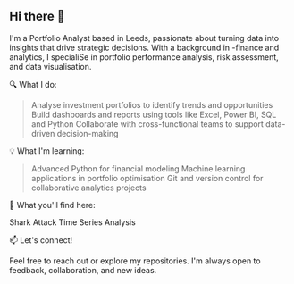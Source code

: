

## Hi there 👋

I'm a Portfolio Analyst based in Leeds, passionate about turning data into insights that drive strategic decisions. With a background in -finance and analytics, I specialiSe in portfolio performance analysis, risk assessment, and data visualisation.

🔍 What I do:

>  Analyse investment portfolios to identify trends and opportunities
>  Build dashboards and reports using tools like Excel, Power BI, SQL and Python
>  Collaborate with cross-functional teams to support data-driven decision-making

💡 What I'm learning:

>  Advanced Python for financial modeling
>  Machine learning applications in portfolio optimisation
>  Git and version control for collaborative analytics projects

📁 What you'll find here:

Shark Attack Time Series Analysis 

📫 Let's connect! 

Feel free to reach out or explore my repositories. I'm always open to feedback, collaboration, and new ideas.


